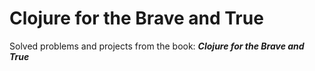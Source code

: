 # Clojure for the Brave and True
Solved problems and projects from the book: **_Clojure for the Brave and True_**
